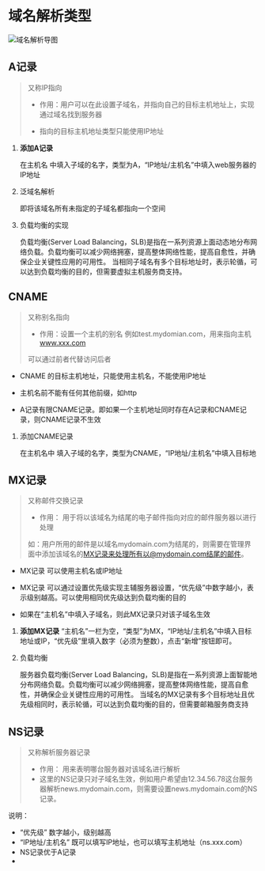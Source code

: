 # 域名解析类型

![域名解析导图](https://images2018.cnblogs.com/blog/1447946/201808/1447946-20180826230003616-1197632686.png)

## A记录

> 又称IP指向
> 
> + 作用：用户可以在此设置子域名，并指向自己的目标主机地址上，实现通过域名找到服务器
> 
> + 指向的目标主机地址类型只能使用IP地址

1. **添加A记录**
   
   在主机名 中填入子域的名字，类型为A，“IP地址/主机名”中填入web服务器的IP地址

2. 泛域名解析 
   
   即将该域名所有未指定的子域名都指向一个空间

3. 负载均衡的实现
   
   负载均衡(Server Load Balancing，SLB)是指在一系列资源上面动态地分布网络负载。负载均衡可以减少网络拥塞，提高整体网络性能，提高自愈性，并确保企业关键性应用的可用性。
   当相同子域名有多个目标地址时，表示轮循，可以达到负载均衡的目的，但需要虚拟主机服务商支持。

## CNAME

> 又称别名指向
> 
> + 作用：设置一个主机的别名 例如test.mydomian.com，用来指向主机 www.xxx.com
> 
> 可以通过前者代替访问后者

+ CNAME 的目标主机地址，只能使用主机名，不能使用IP地址

+ 主机名前不能有任何其他前缀，如http

+ A记录有限CNAME记录。即如果一个主机地址同时存在A记录和CNAME记录，则CNAME记录不生效
1. 添加CNAME记录
   
   在主机名中 填入子域的名字，类型为CNAME，“IP地址/主机名”中填入目标地

## MX记录

> 又称邮件交换记录
> 
> + 作用： 用于将以该域名为结尾的电子邮件指向对应的邮件服务器以进行处理
> 
> 如：用户所用的邮件是以域名mydomain.com为结尾的，则需要在管理界面中添加该域名的[MX记录](http://blog.linkesky.com/?tag=mx记录)来处理所有以@mydomain.com结尾的邮件。

+ MX记录 可以使用主机名或IP地址

+ MX记录 可以通过设置优先级实现主辅服务器设置，“优先级”中数字越小，表示级别越高。可以使用相同优先级达到负载均衡的目的

+ 如果在“主机名”中填入子域名，则此MX记录只对该子域名生效
1. **添加MX记录**
   “主机名”一栏为空，“类型”为MX，“IP地址/主机名”中填入目标地址或IP，“优先级”里填入数字（必须为整数），点击“新增”按钮即可。

2. 负载均衡
   
   服务器负载均衡(Server Load Balancing，SLB)是指在一系列资源上面智能地分布网络负载。负载均衡可以减少网络拥塞，提高整体网络性能，提高自愈性，并确保企业关键性应用的可用性。
   当域名的MX记录有多个目标地址且优先级相同时，表示轮循，可以达到负载均衡的目的，但需要邮箱服务商支持

## NS记录

> 又称解析服务器记录
> 
> + 作用： 用来表明哪台服务器对该域名进行解析
> + 这里的NS记录只对子域名生效，例如用户希望由12.34.56.78这台服务器解析news.mydomain.com，则需要设置news.mydomain.com的NS记录。

说明：

+ “优先级” 数字越小，级别越高
+ “IP地址/主机名” 既可以填写IP地址，也可以填写主机地址（ns.xxx.com）
+ NS记录优于A记录
+ 